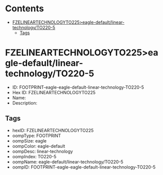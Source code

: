 



Contents
========

* [FZELINEARTECHNOLOGYTO225>eagle-default/linear-technology/TO220-5](#fzelineartechnologyto225eagle-defaultlinear-technologyto220-5)
	* [Tags](#tags)

# FZELINEARTECHNOLOGYTO225>eagle-default/linear-technology/TO220-5

- ID: FOOTPRINT-eagle-eagle-default-linear-technology-TO220-5
- Hex ID: FZELINEARTECHNOLOGYTO225
- Name: 
- Description: 

## Tags

- hexID: FZELINEARTECHNOLOGYTO225
- oompType: FOOTPRINT
- oompSize: eagle
- oompColor: eagle-default
- oompDesc: linear-technology
- oompIndex: TO220-5
- oompName: eagle-default/linear-technology/TO220-5
- oompID: FOOTPRINT-eagle-eagle-default-linear-technology-TO220-5

